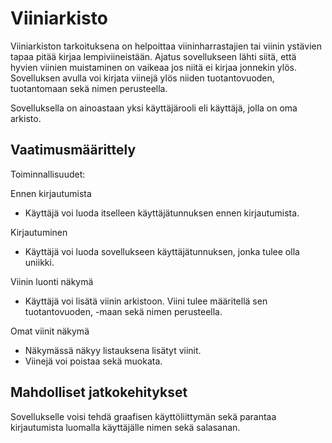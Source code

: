 # Viiniarkisto

Viiniarkiston tarkoituksena on helpoittaa viininharrastajien tai viinin ystävien tapaa pitää kirjaa lempiviineistään. 
Ajatus sovellukseen lähti siitä, että hyvien viinien muistaminen on vaikeaa jos niitä ei kirjaa jonnekin ylös. Sovelluksen avulla 
voi kirjata viinejä ylös niiden tuotantovuoden, tuotantomaan sekä nimen perusteella. 

Sovelluksella on ainoastaan yksi käyttäjärooli eli käyttäjä, jolla on oma arkisto. 

## Vaatimusmäärittely

Toiminnallisuudet: 

Ennen kirjautumista

- Käyttäjä voi luoda itselleen käyttäjätunnuksen ennen kirjautumista. 

Kirjautuminen

- Käyttäjä voi luoda sovellukseen käyttäjätunnuksen, jonka tulee olla uniikki. 

Viinin luonti näkymä

- Käyttäjä voi lisätä viinin arkistoon. Viini tulee määritellä sen tuotantovuoden, -maan sekä nimen perusteella. 

Omat viinit näkymä 

- Näkymässä näkyy listauksena lisätyt viinit. 
- Viinejä voi poistaa sekä muokata. 

## Mahdolliset jatkokehitykset

Sovellukselle voisi tehdä graafisen käyttöliittymän sekä parantaa kirjautumista luomalla käyttäjälle nimen sekä salasanan. 
